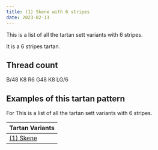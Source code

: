 ```yaml
---
title: (1) Skene with 6 stripes
date: 2023-02-13
---
```

This is a list of all the tartan sett variants with 6 stripes.

It is a 6 stripes tartan.


## Thread count
B/48 K8 R6 G48 K8 LG/6

## Examples of this tartan pattern
For This is a list of all the tartan sett variants with 6 stripes.

| Tartan Variants |
|---------------|
| [(1) Skene](/variants/b/48/k8/r6/g48/k8/lg/6-b0004ff-g007d00-k000000-lgdfb675-rbe414d/)||
